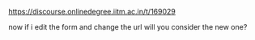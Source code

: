 https://discourse.onlinedegree.iitm.ac.in/t/169029

now if i edit the form and change the url will you consider the new one?